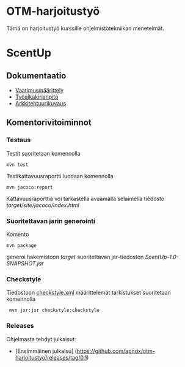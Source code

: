 # OTM-harjoitustyö

Tämä on harjoitustyö kurssille ohjelmistotekniikan menetelmät.


# ScentUp

## Dokumentaatio

* [Vaatimusmäärittely](https://github.com/apndx/otm-harjoitustyo/blob/master/dokumentointi/vaatimusmaarittely.md)
* [Työaikakirjanpito](https://github.com/apndx/otm-harjoitustyo/blob/master/dokumentointi/tuntikirjanpito.md)
* [Arkkitehtuurikuvaus](https://github.com/apndx/otm-harjoitustyo/blob/master/dokumentointi/arkkitehtuuri.md)

## Komentorivitoiminnot

### Testaus

Testit suoritetaan komennolla

```
mvn test
```

Testikattavuusraportti luodaan komennolla

```
mvn jacoco:report
```

Kattavuusraporttia voi tarkastella avaamalla selaimella tiedosto _target/site/jacoco/index.html_

### Suoritettavan jarin generointi

Komento

```
mvn package
```

generoi hakemistoon _target_ suoritettavan jar-tiedoston _ScentUp-1.0-SNAPSHOT.jar_


### Checkstyle

Tiedostoon [checkstyle.xml](https://github.com/mluukkai/OtmTodoApp/blob/master/checkstyle.xml) määrittelemät tarkistukset suoritetaan komennolla

```
 mvn jxr:jxr checkstyle:checkstyle
```

### Releases

Ohjelmasta tehdyt julkaisut:

* [Ensimmäinen julkaisu] (https://github.com/apndx/otm-harjoitustyo/releases/tag/0.1)


